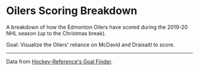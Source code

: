 # Oilers Scoring Breakdown

A breakdown of how the Edmonton Oilers have scored during the 2019-20 NHL season (up to the Christmas break).

Goal: Visualize the Oilers' reliance on McDavid and Draisaitl to score.

---

Data from [Hockey-Reference's Goal Finder](https://www.hockey-reference.com/play-index/goal_finder.cgi).
